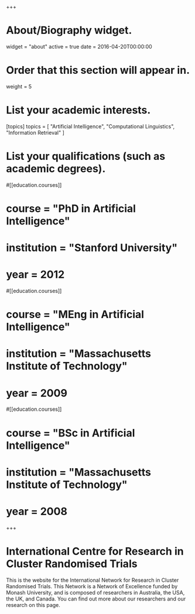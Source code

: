 +++
# About/Biography widget.
widget = "about"
active = true
date = 2016-04-20T00:00:00

# Order that this section will appear in.
weight = 5

# List your academic interests.
[topics]
  topics = [
    "Artificial Intelligence",
    "Computational Linguistics",
    "Information Retrieval"
  ]

# List your qualifications (such as academic degrees).
#[[education.courses]]
#  course = "PhD in Artificial Intelligence"
#  institution = "Stanford University"
#  year = 2012

#[[education.courses]]
#  course = "MEng in Artificial Intelligence"
#  institution = "Massachusetts Institute of Technology"
#  year = 2009

#[[education.courses]]
#  course = "BSc in Artificial Intelligence"
#  institution = "Massachusetts Institute of Technology"
#  year = 2008
 
+++

# International Centre for Research in Cluster Randomised Trials

This is the website for the International Network for Research in Cluster Randomised Trials. This Network is a Network of Excellence funded by Monash University, and is composed of researchers in Australia, the USA, the UK, and Canada. You can find out more about our researchers and our research on this page. 
